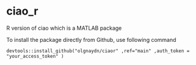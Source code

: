 # ciao_r
R version of ciao which is a MATLAB package

To install the package directly from Github, use following command

``
devtools::install_github("olgnaydn/ciaor"
                          ,ref="main"
                          ,auth_token = "your_access_token"
 )
``
